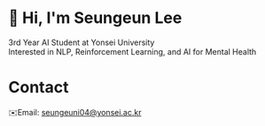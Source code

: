 # 👋 Hi, I'm Seungeun Lee

3rd Year AI Student at Yonsei University  
Interested in NLP, Reinforcement Learning, and AI for Mental Health  

# Contact
✉️Email: seungeuni04@yonsei.ac.kr
